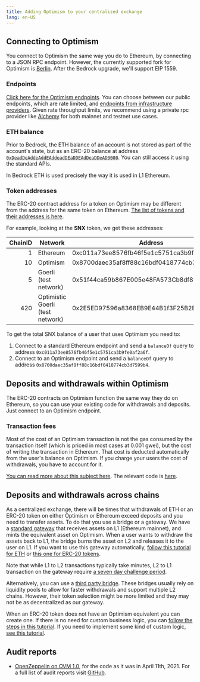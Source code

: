 ```yaml
---
title: Adding Optimism to your centralized exchange
lang: en-US
---
```


## Connecting to Optimism

You connect to Optimism the same way you do to Ethereum, by connecting to a JSON RPC endpoint. 
However, the currently supported fork for Optimism is [Berlin](https://eth.wiki/roadmap/berlin). 
After the Bedrock upgrade, we'll support EIP 1559.

### Endpoints

[Click here for the Optimism endpoints](../useful-tools/networks.md). You can choose between our public endpoints, which are rate limited, and [endpoints from infrastructure providers](../useful-tools/networks.md). Given rate throughput limits, we recommend using a private rpc provider like [Alchemy](https://www.alchemy.com/optimism) for both mainnet and testnet use cases. 

### ETH balance

Prior to Bedrock, the ETH balance of an account is not stored as part of the account's state, but as an ERC-20 balance at address [`0xDeadDeAddeAddEAddeadDEaDDEAdDeaDDeAD0000`](https://explorer.optimism.io/address/0xDeadDeAddeAddEAddeadDEaDDEAdDeaDDeAD0000).
You can still access it using the standard APIs.

In Bedrock ETH is used precisely the way it is used in L1 Ethereum.

### Token addresses

The ERC-20 contract address for a token on Optimism may be different from the address for the same token on Ethereum. [The list of tokens and their addresses is here](https://static.optimism.io/optimism.tokenlist.json).

For example, looking at the **SNX** token, we get these addresses:

| ChainID | Network | Address |
| -: | - | - |
| 1  | Ethereum    | 0xc011a73ee8576fb46f5e1c5751ca3b9fe0af2a6f |
| 10 | Optimism    | 0x8700daec35af8ff88c16bdf0418774cb3d7599b4
| 5 | Goerli (test network) | 0x51f44ca59b867E005e48FA573Cb8df83FC7f7597
| 420 | Optimistic Goerli (test network) | 0x2E5ED97596a8368EB9E44B1f3F25B2E813845303

To get the total SNX balance of a user that uses Optimism you need to:

1. Connect to a standard Ethereum endpoint and send a `balanceOf` query to address `0xc011a73ee8576fb46f5e1c5751ca3b9fe0af2a6f`.
1. Connect to an Optimism endpoint and send a `balanceOf` query to address `0x8700daec35af8ff88c16bdf0418774cb3d7599b4`.


## Deposits and withdrawals within Optimism

The ERC-20 contracts on Optimism function the same way they do on Ethereum, so you can use your existing code for withdrawals and deposits. Just connect to an Optimism endpoint.


### Transaction fees

Most of the cost of an Optimism transaction is not the gas consumed by the transaction itself (which is priced in most cases at 0.001 gwei), but the cost of writing the transaction in Ethereum. That cost is deducted automatically from the user's balance on Optimism. If you charge your users the cost of withdrawals, you have to account for it.

[You can read more about this subject here](../developers/build/transaction-fees.md).
The relevant code is [here](https://github.com/ethereum-optimism/optimism-tutorial/tree/main/sdk-estimate-gas).


## Deposits and withdrawals across chains

As a centralized exchange, there will be times that withdrawals of ETH or an ERC-20 token on either Optimism or Ethereum exceed deposits and you need to transfer assets. 
To do that you use a bridge or a gateway. 
We have a [standard gateway](https://app.optimism.io/bridge) that receives assets on L1 (Ethereum mainnet), and mints the equivalent asset on Optimism. 
When a user wants to withdraw the assets back to L1, the bridge burns the asset on L2 and releases it to the user on L1. If you want to use this gateway automatically, [follow this tutorial for ETH](https://github.com/ethereum-optimism/optimism-tutorial/tree/main/cross-dom-bridge-eth) or [this one for ERC-20 tokens](https://github.com/ethereum-optimism/optimism-tutorial/tree/main/cross-dom-bridge-erc20).

Note that while L1 to L2 transactions typically take minutes, L2 to L1 transaction on the gateway require [a seven day challenge period](https://help.optimism.io/hc/en-us/articles/4411895558171-Why-do-I-need-to-wait-a-week-when-moving-assets-out-of-Optimism-).

Alternatively, you can use a [third party bridge](https://www.optimism.io/apps/bridges). These bridges usually rely on liquidity pools to allow for faster withdrawals and support multiple L2 chains. However, their token selection might be more limited and they may not be as decentralized as our gateway.

When an ERC-20 token does not have an Optimism equivalent you can create one. 
If there is no need for custom business logic, you can [follow the steps in this tutorial](https://github.com/ethereum-optimism/optimism-tutorial/tree/main/standard-bridge-standard-token).
If you need to implement some kind of custom logic, [see this tutorial](https://github.com/ethereum-optimism/optimism-tutorial/tree/main/standard-bridge-custom-token).


## Audit reports

* [OpenZeppelin on OVM 1.0](https://blog.openzeppelin.com/optimism-smart-contracts-audit/), for the code as it was in April 11th, 2021. For a full list of audit reports visit [GitHub](https://github.com/ethereum-optimism/optimism/tree/develop/technical-documents/security-reviews). 
